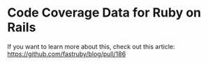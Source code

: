 # Code Coverage Data for Ruby on Rails

If you want to learn more about this, check out this article: 
https://github.com/fastruby/blog/pull/186


